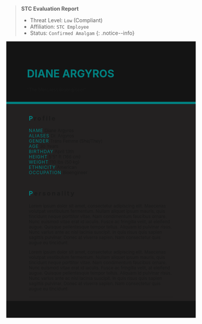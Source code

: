> **STC Evaluation Report**
>- Threat Level: `Low` (Compliant)
>- Affiliation: `STC Employee`
>- Status: `Confirmed Amalgam`
{: .notice--info}

<!---------
header names
----------->

<div class="row" style="background-color:#141414; padding-top:30px; padding-left: 55px; padding-right: 55px; padding-bottom: 25px">
    <h1 style="color:#008080">DIANE ARGYROS</h1>
    <small>"The Merciless Bioengineer"</small>
</div>
<div style="background-color:#008080;padding:3px;"></div>
<div class="row" style="background-color:#232121; padding-top:5px; padding-left: 60px; padding-right: 60px; padding-bottom: 20px; overflow:auto; max-height:500px">

<!---------
profile
----------->

<h3 class="text-uppercase font-weight-bold" style="letter-spacing:3px;">
    <span style="color:#008080;">P</span>rofile
</h3>

<small>
<span class="font-weight-bold" style="color:#008080;letter-spacing:1px;">NAME</span> &#09;&#09;
  Diane Argyros<br>
<span class="font-weight-bold" style="color:#008080;letter-spacing:1px;">ALIASES</span> &#09;&#09;
  Dr. Argyros<br>
<span class="font-weight-bold" style="color:#008080;letter-spacing:1px;">GENDER</span> &#09;&#09;
  Trans Femme (She/They)<br>
<span class="font-weight-bold" style="color:#008080;letter-spacing:1px;">AGE</span> &#09;&#09;
  30 Years<br>
<span class="font-weight-bold" style="color:#008080;letter-spacing:1px;">BIRTHDAY</span> &#09;&#09;
  April 13th<br>
<span class="font-weight-bold" style="color:#008080;letter-spacing:1px;">HEIGHT</span> &#09;&#09;
  5'5" ft (166 cm)<br>
<span class="font-weight-bold" style="color:#008080;letter-spacing:1px;">WEIGHT</span> &#09;&#09;
  110 lbs (50 kg)<br>
<span class="font-weight-bold" style="color:#008080;letter-spacing:1px;">ETHNICITY</span> &#09;&#09;
  American<br>
<span class="font-weight-bold" style="color:#008080;letter-spacing:1px;">OCCUPATION</span> &#09;&#09;
  Bioengineer<br>
</small>

<hr class="w-100 my-5" style="border-color:#e6d7c5;opacity:.2;">

<!---------
personality
----------->
<h3 class="text-uppercase font-weight-bold" style="letter-spacing:3px;">
    <span style="color:#008080;">P</span>ersonality
</h3>

<small>
<p>Lorem ipsum dolor sit amet, consectetur adipiscing elit. Maecenas volutpat vestibulum fermentum. Nullam aliquet ipsum mauris, quis tincidunt neque porttitor vitae. Nam condimentum faucibus ornare. Nunc euismod vitae erat id iaculis. Fusce ac fringilla velit, at eleifend augue. Quisque pellentesque tempor tellus. Aliquam id pulvinar risus. Nunc varius ante ac nisl lacinia suscipit. In quis risus quis sapien sagittis pulvinar. Donec at viverra sapien. Nam consectetur quis augue eu tincidunt.</p>

<p>Lorem ipsum dolor sit amet, consectetur adipiscing elit. Maecenas volutpat vestibulum fermentum. Nullam aliquet ipsum mauris, quis tincidunt neque porttitor vitae. Nam condimentum faucibus ornare. Nunc euismod vitae erat id iaculis. Fusce ac fringilla velit, at eleifend augue. Quisque pellentesque tempor tellus. Aliquam id pulvinar risus. Nunc varius ante ac nisl lacinia suscipit. In quis risus quis sapien sagittis pulvinar. Donec at viverra sapien. Nam consectetur quis augue eu tincidunt.</p>
</small>

<hr class="w-100 my-5" style="border-color:#e6d7c5;opacity:.2;">

<!---------
backstory
----------->
<h3 class="text-uppercase font-weight-bold" style="letter-spacing:3px;">
    <span style="color:#008080;">B</span>ackstory
</h3>

<small>

<span class="font-weight-bold" style="color:#008080;letter-spacing:1px;">RELATIONS</span> &#09;&#09;
    <ul><li>TBA</li>
    </ul>

<p><span class="font-weight-bold" style="color:#008080;letter-spacing:1px;">CONTENT WARNING </span>TBA</p>

<ul>
    <li>TO BE ADDED</li>
    <li>TO BE ADDED</li>
    <li>TO BE ADDED</li>
</ul>
</small>

<hr class="w-100 my-5" style="border-color:#e6d7c5;opacity:.2;">


<!---------
trivia
----------->

<h3 class="text-uppercase font-weight-bold" style="letter-spacing:3px;">
    <span style="color:#008080;">T</span>rivia
</h3>

<small>
<span class="font-weight-bold" style="color:#008080;letter-spacing:1px;">INSPIRATION</span> &#09;&#09;
    <ul>
        <li>Harrowhark Nonagesimus (The Locked Tomb)</li>
        <li>The Breeder (Jungle Juice)</li>
        <li>Dr. Henry Wu (Jurassic World)</li>
        <li>Pale King (Hollow Knight)</li>
    </ul>
<span class="font-weight-bold" style="color:#008080;letter-spacing:1px;">VOICE CLAIM</span> &#09;&#09;
    <a href="https://www.youtube.com/watch?v=hXnKhn7ERJ0">AJ Michalka</a><br>
<span class="font-weight-bold" style="color:#008080;letter-spacing:1px;">THEME SONG</span> &#09;&#09;
    TBA<br>
<span class="font-weight-bold" style="color:#008080;letter-spacing:1px;">MBTI TYPE</span> &#09;&#09;
    INTP (The Logician)<br>

<ul>
<li>Lorem ipsum dolor sit amet, consectetur adipiscing elit.</li>
<li>Lorem ipsum dolor sit amet, consectetur adipiscing elit.</li>
<li>Lorem ipsum dolor sit amet, consectetur adipiscing elit.</li>
<li>Lorem ipsum dolor sit amet, consectetur adipiscing elit.</li>
<li>Lorem ipsum dolor sit amet, consectetur adipiscing elit.</li>
</ul>
</small>

</div>
<div class="row" style="background-color:#141414; padding-top:20px; padding-left: 30px; padding-right: 30px; padding-bottom: 25px;">
    <div style="text-align: right; font-size: 16px"><a href="https://toyhou.se/11320894.-f2u-unity-v2"><i class="fa-solid fa-barcode"></i
  ></a></div>
</div>
